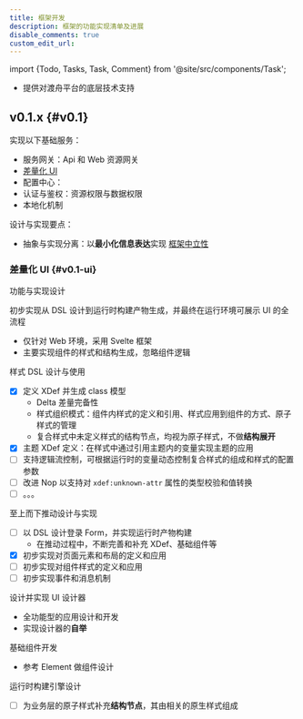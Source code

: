 ```yaml
---
title: 框架开发
description: 框架的功能实现清单及进展
disable_comments: true
custom_edit_url:
---
```


import {Todo, Tasks, Task, Comment} from '@site/src/components/Task';

- 提供对渡舟平台的底层技术支持

## v0.1.x {#v0.1}

<Todo id="v0.1">

实现以下基础服务：

- 服务网关：Api 和 Web 资源网关
- [差量化 UI](#v0.1-ui)
- 配置中心：
- 认证与鉴权：资源权限与数据权限
- 本地化机制

设计与实现要点：

- 抽象与实现分离：以**最小化信息表达**实现
  [框架中立性](/blog/the-framework-agnostic-in-reversible-computation)

### 差量化 UI {#v0.1-ui}

<Tasks id="v0.1-ui">

<Task status="doing" startDate="2025-02-07" endDate="">

功能与实现设计

<Comment></Comment>

</Task>

<Task status="doing" startDate="2025-02-07" endDate="">

初步实现从 DSL 设计到运行时构建产物生成，并最终在运行环境可展示 UI 的全流程

<Comment>

- 仅针对 Web 环境，采用 Svelte 框架
- 主要实现组件的样式和结构生成，忽略组件逻辑

</Comment>

</Task>

<Task status="doing" startDate="2025-03-04" endDate="">

样式 DSL 设计与使用

<Comment>

- [x] 定义 XDef 并生成 class 模型
  - Delta 差量完备性
  - 样式组织模式：组件内样式的定义和引用、样式应用到组件的方式、原子样式的管理
  - 复合样式中未定义样式的结构节点，均视为原子样式，不做**结构展开**
- [x] 主题 XDef 定义：在样式中通过引用主题内的变量实现主题的应用
- [ ] 支持逻辑流控制，可根据运行时的变量动态控制复合样式的组成和样式的配置参数
- [ ] 改进 Nop 以支持对 `xdef:unknown-attr` 属性的类型校验和值转换
- [ ] 。。。

</Comment>

</Task>

<Task status="doing" startDate="2025-04-03" endDate="">

至上而下推动设计与实现

<Comment>

- [ ] 以 DSL 设计登录 Form，并实现运行时产物构建
  - 在推动过程中，不断完善和补充 XDef、基础组件等
- [x] 初步实现对页面元素和布局的定义和应用
- [ ] 初步实现对组件样式的定义和应用
- [ ] 初步实现事件和消息机制

</Comment>

</Task>

<Task status="pending" startDate="" endDate="">

设计并实现 UI 设计器

<Comment>

- 全功能型的应用设计和开发
- 实现设计器的**自举**

</Comment>

</Task>

<Task status="pending" startDate="" endDate="">

基础组件开发

<Comment>

- 参考 Element 做组件设计

</Comment>

</Task>

<Task status="pending" startDate="" endDate="">

运行时构建引擎设计

<Comment>

- [ ] 为业务层的原子样式补充**结构节点**，其由相关的原生样式组成

</Comment>

</Task>

</Tasks>

<!--
### 服务端 {#v0.1-server}

<Tasks id="v0.1-server">

<Task status="done" startDate="2024-02-03" endDate="2024-02-17">

设计前端站点 `Site` 的 XDef，并实现根据请求 URL
路径匹配不同站点并返回其入口 HTML 页面的能力

<Comment></Comment>

</Task>

<Task status="done" startDate="2024-02-18" endDate="2024-02-23">

提供 GraphQL 接口，解析并获取指定资源页面的结构

<Comment>

- 直接利用 Nop XView 模型（可按需改造）
- 针对 AMIS 的 JSON 结构转换

</Comment>

</Task>

<Task status="done" startDate="2024-04-05" endDate="2024-04-20">

应用的工程代码生成模板

<Comment>

- [x] 支持根据调整后的 Excel 数据生成应用及其各类服务的代码
- [ ] ~~可根据是否为开发环境确定是否要将 `*.xbiz` 和 `app.orm.xml` 中的脚本展开到 Java 代码中~~：
  Xpl 与 Java 代码存在差异，暂时不做实现

</Comment>

</Task>

<Task status="done" startDate="2024-05-08" endDate="2024-06-30">

采用 [Undertow](https://undertow.io/) 作为默认的 Web 容器

<Comment>

- 打包体积需尽可能小，依赖需尽可能少，性能要尽可能高，启动要尽可能快，适配要尽可能简单
- 实现 [nop-undertow](https://gitee.com/canonical-entropy/nop-extensions/tree/master/nop-undertow)
  并以此作为默认的 Web 服务启动器

</Comment>

</Task>

<Task status="pending" startDate="" endDate="">

设计 Delta 版本分层机制，实现从底层到目标层可逐层叠加并最终生成目标版本的完整
DSL 的能力

<Comment>

- 每个 Delta 层的标识为该层所有 DSL 的结构 Hash 值
- 根据当前的语言（`Context#locale`）自动选择并解析指定 DSL
  的对应语言的派生 DSL 文件
- 在支持原生的 Nop Vfs 之外，优先支持数据库方式的存取，并辅助支持文件系统
  - 通过数据库来规避分布式文件系统的部署复杂、数据易损坏和性能低下等问题

</Comment>

</Task>

<Task status="pending" startDate="" endDate="">

根据用户权限对站点、资源、操作和接口做访问控制

<Comment>

- 在前端无不可访问的页面元素
- 在后端禁止绕行访问，无权限的返回
  [403](https://developer.mozilla.org/en-US/docs/Web/HTTP/Status/403)
- 匿名用户也需显式配置权限，否则，按无权限处理

</Comment>

</Task>

<Task status="pending" startDate="" endDate="">

用户认证和鉴权

<Comment>

- 分为控制层和实现层，前者以过滤器形式控制请求，
  后者为系统提供用户鉴权数据

</Comment>

</Task>

<Task status="pending" startDate="" endDate="">

Maven POM 与 XDsl 的双向转换

<Comment>

- 将 POM 的父子结构转换为带唯一标识的属性形式
- 用于管理应用的 Maven 配置

</Comment>

</Task>

<Task status="pending" startDate="" endDate="">

设计并实现分步执行模型

<Comment>

- 直接利用 Nop Task？
- [ ] 包含当前步骤标识、下一步步骤标识、当前步骤执行结果和执行状态
  - 执行状态包括执行的中断位置等信息，方便从中断处恢复，但具体信息由业务侧决定

</Comment>

</Task>

<Task status="pending" startDate="" endDate="">

设计并实现任务进度模型，以获取前台或后台任务的执行进度信息

<Comment>

- 直接利用 Nop Task？
- [ ] 后台任务需提供任务标识，以确保页面刷新等中断了进度显示的情况下，
  能够根据任务标识在全局位置继续显示任务的进度信息
- [ ] 前台任务可转后台？
- [ ] 任务可中断或提前结束

</Comment>

</Task>

<Task status="pending" startDate="" endDate="">

微服务架构支持

<Comment>

- [ ] 服务后端注册
- [ ] 网关路由

</Comment>

</Task>

</Tasks>

### Web 客户端 {#v0.1-client-web}

<Tasks id="v0.1-client-web">

<Task status="done" startDate="2024-02-03" endDate="2024-02-17">

实现基于 AMIS 页面渲染引擎的**页面渲染器**（`renderer`）框架，支持根据
`Site` 模型做页面布局

<Comment></Comment>

</Task>

<Task status="done" startDate="2024-02-21" endDate="2024-02-22">

支持对 `@query:` 前缀 URL 的请求和响应处理

<Comment>

调用 `/graphql` 对应端点的查询服务

</Comment>

</Task>

<Task status="done" startDate="2024-05-04" endDate="2024-05-04">

引入 [GraphiQL](https://www.npmjs.com/package/graphiql)
组件，用于在线调试 `/graphql` 端点

<Comment>

- [x] 端点地址可配置

</Comment>

</Task>

<Task status="hold" startDate="2024-03-09" endDate="">

开发 DSL 编辑组件，用于设计、编辑、显示 DSL

<Comment>

- 编辑器仅识别和处理通用的模型结构，如，`线`、`节点`等
- 基于 [React Flow](https://reactflow.dev/learn) 实现
  DSL 图形绘制和编辑

</Comment>

</Task>

</Tasks>

### DSL 设计器 {#v0.1-dsl-designer}

<Tasks id="v0.1-dsl-designer" status="hold">

<Task status="pending" startDate="" endDate="">

扫描并识别在 classpath 和 schema 存储目录中的 XDsl 和 XDef，
根据其结构和依赖关系，并转换为 DSL 设计器可识别的元素（线、节点等）结构

<Comment>

- 即，编写 DSL 读取接口

</Comment>

</Task>

<Task status="pending" startDate="" endDate="">

将 DSL 设计器的元素结构转换为对应 XDsl 或 XDef 定义，
并按照 Delta 分层方式存放定义文件

<Comment>

- 即，编写 DSL 保存接口

</Comment>

</Task>

</Tasks>
-->

</Todo>
